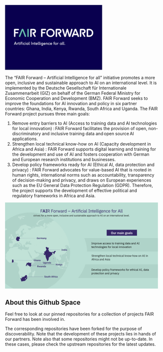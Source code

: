 
<img src="https://github.com/Fair-Forward/.github/blob/main/images/fair_forward_logo.jpeg" width="320"/>

The “FAIR Forward – Artificial Intelligence for all” initiative promotes a more open, inclusive and sustainable approach to AI on an international level. It is implemented by the Deutsche Gesellschaft für Internationale Zusammenarbeit (GIZ) on behalf of the German Federal Ministry for Economic Cooperation and Development (BMZ). FAIR Forward seeks to improve the foundations for AI innovation and policy in six partner countries: Ghana, India, Kenya, Rwanda, South Africa and Uganda. The FAIR Forward project pursues three main goals:    
1. Remove entry barriers to AI (Access to training data and AI technologies for local innovation)
: FAIR Forward facilitates the provision of open, non-discriminatory and inclusive training data and open source AI applications.  
2. Strengthen local technical know-how on AI (Capacity development in Africa and Asia)
: FAIR Forward supports digital learning and training for the development and use of AI and fosters cooperation with German and European research institutions and businesses. 
3. Develop policy frameworks ready for AI (Ethical AI, data protection and privacy)
: FAIR Forward advocates for value-based AI that is rooted in human rights, international norms such as accountability, transparency of decision-making and privacy, and draws on European experiences such as the EU General Data Protection Regulation (GDPR). Therefore, the project supports the development of effective political and regulatory frameworks in Africa and Asia.  


<img src="https://github.com/Fair-Forward/.github/blob/main/images/FF_intro.jpeg" width="520"/>

## About this Github Space
Feel free to look at our pinned repositories for a collection of projects FAIR Forward has been involved in.

The corresponding repositories have been forked for the purpose of discoverability. Note that the development of these projects lies in hands of our partners. Note also that some repositories might not be up-to-date. In these cases, please check the upstream repositories for the latest updates.
